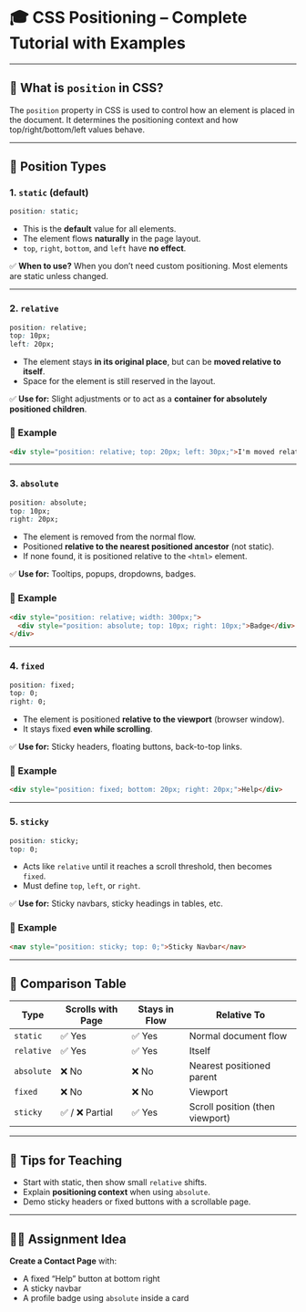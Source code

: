 # 🎓 CSS Positioning – Complete Tutorial with Examples

---

## 📘 What is `position` in CSS?

The `position` property in CSS is used to control how an element is placed in the document. It determines the positioning context and how top/right/bottom/left values behave.

---

## 🧭 Position Types

### 1. `static` (default)

```css
position: static;
```

* This is the **default** value for all elements.
* The element flows **naturally** in the page layout.
* `top`, `right`, `bottom`, and `left` have **no effect**.

✅ **When to use?**
When you don’t need custom positioning. Most elements are static unless changed.

---

### 2. `relative`

```css
position: relative;
top: 10px;
left: 20px;
```

* The element stays **in its original place**, but can be **moved relative to itself**.
* Space for the element is still reserved in the layout.

✅ **Use for:**
Slight adjustments or to act as a **container for absolutely positioned children**.

### 🔸 Example

```html
<div style="position: relative; top: 20px; left: 30px;">I'm moved relative to my original position.</div>
```

---

### 3. `absolute`

```css
position: absolute;
top: 10px;
right: 20px;
```

* The element is removed from the normal flow.
* Positioned **relative to the nearest positioned ancestor** (not static).
* If none found, it is positioned relative to the `<html>` element.

✅ **Use for:**
Tooltips, popups, dropdowns, badges.

### 🔸 Example

```html
<div style="position: relative; width: 300px;">
  <div style="position: absolute; top: 10px; right: 10px;">Badge</div>
</div>
```

---

### 4. `fixed`

```css
position: fixed;
top: 0;
right: 0;
```

* The element is positioned **relative to the viewport** (browser window).
* It stays fixed **even while scrolling**.

✅ **Use for:**
Sticky headers, floating buttons, back-to-top links.

### 🔸 Example

```html
<div style="position: fixed; bottom: 20px; right: 20px;">Help</div>
```

---

### 5. `sticky`

```css
position: sticky;
top: 0;
```

* Acts like `relative` until it reaches a scroll threshold, then becomes `fixed`.
* Must define `top`, `left`, or `right`.

✅ **Use for:**
Sticky navbars, sticky headings in tables, etc.

### 🔸 Example

```html
<nav style="position: sticky; top: 0;">Sticky Navbar</nav>
```

---

## 🧪 Comparison Table

| Type       | Scrolls with Page | Stays in Flow | Relative To                     |
| ---------- | ----------------- | ------------- | ------------------------------- |
| `static`   | ✅ Yes             | ✅ Yes         | Normal document flow            |
| `relative` | ✅ Yes             | ✅ Yes         | Itself                          |
| `absolute` | ❌ No              | ❌ No          | Nearest positioned parent       |
| `fixed`    | ❌ No              | ❌ No          | Viewport                        |
| `sticky`   | ✅ / ❌ Partial     | ✅ Yes         | Scroll position (then viewport) |

---

## 🧠 Tips for Teaching

* Start with static, then show small `relative` shifts.
* Explain **positioning context** when using `absolute`.
* Demo sticky headers or fixed buttons with a scrollable page.

---

## 🧑‍💻 Assignment Idea

**Create a Contact Page** with:

* A fixed “Help” button at bottom right
* A sticky navbar
* A profile badge using `absolute` inside a card

